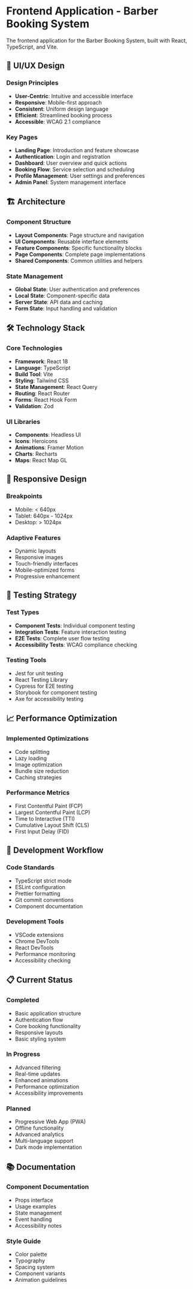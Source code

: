 # Frontend Application - Barber Booking System

The frontend application for the Barber Booking System, built with React, TypeScript, and Vite.

## 🎨 UI/UX Design

### Design Principles
- **User-Centric**: Intuitive and accessible interface
- **Responsive**: Mobile-first approach
- **Consistent**: Uniform design language
- **Efficient**: Streamlined booking process
- **Accessible**: WCAG 2.1 compliance

### Key Pages
- **Landing Page**: Introduction and feature showcase
- **Authentication**: Login and registration
- **Dashboard**: User overview and quick actions
- **Booking Flow**: Service selection and scheduling
- **Profile Management**: User settings and preferences
- **Admin Panel**: System management interface

## 🏗 Architecture

### Component Structure
- **Layout Components**: Page structure and navigation
- **UI Components**: Reusable interface elements
- **Feature Components**: Specific functionality blocks
- **Page Components**: Complete page implementations
- **Shared Components**: Common utilities and helpers

### State Management
- **Global State**: User authentication and preferences
- **Local State**: Component-specific data
- **Server State**: API data and caching
- **Form State**: Input handling and validation

## 🛠 Technology Stack

### Core Technologies
- **Framework**: React 18
- **Language**: TypeScript
- **Build Tool**: Vite
- **Styling**: Tailwind CSS
- **State Management**: React Query
- **Routing**: React Router
- **Forms**: React Hook Form
- **Validation**: Zod

### UI Libraries
- **Components**: Headless UI
- **Icons**: Heroicons
- **Animations**: Framer Motion
- **Charts**: Recharts
- **Maps**: React Map GL

## 📱 Responsive Design

### Breakpoints
- Mobile: < 640px
- Tablet: 640px - 1024px
- Desktop: > 1024px

### Adaptive Features
- Dynamic layouts
- Responsive images
- Touch-friendly interfaces
- Mobile-optimized forms
- Progressive enhancement

## 🧪 Testing Strategy

### Test Types
- **Component Tests**: Individual component testing
- **Integration Tests**: Feature interaction testing
- **E2E Tests**: Complete user flow testing
- **Accessibility Tests**: WCAG compliance checking

### Testing Tools
- Jest for unit testing
- React Testing Library
- Cypress for E2E testing
- Storybook for component testing
- Axe for accessibility testing

## 📈 Performance Optimization

### Implemented Optimizations
- Code splitting
- Lazy loading
- Image optimization
- Bundle size reduction
- Caching strategies

### Performance Metrics
- First Contentful Paint (FCP)
- Largest Contentful Paint (LCP)
- Time to Interactive (TTI)
- Cumulative Layout Shift (CLS)
- First Input Delay (FID)

## 🔄 Development Workflow

### Code Standards
- TypeScript strict mode
- ESLint configuration
- Prettier formatting
- Git commit conventions
- Component documentation

### Development Tools
- VSCode extensions
- Chrome DevTools
- React DevTools
- Performance monitoring
- Accessibility checking

## 📋 Current Status

### Completed
- Basic application structure
- Authentication flow
- Core booking functionality
- Responsive layouts
- Basic styling system

### In Progress
- Advanced filtering
- Real-time updates
- Enhanced animations
- Performance optimization
- Accessibility improvements

### Planned
- Progressive Web App (PWA)
- Offline functionality
- Advanced analytics
- Multi-language support
- Dark mode implementation

## 📚 Documentation

### Component Documentation
- Props interface
- Usage examples
- State management
- Event handling
- Accessibility notes

### Style Guide
- Color palette
- Typography
- Spacing system
- Component variants
- Animation guidelines 